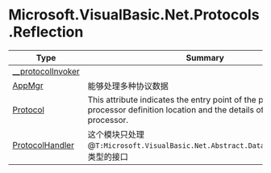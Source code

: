 ﻿
# Microsoft.VisualBasic.Net.Protocols.Reflection

|Type|Summary|
|----|-------|
|[__protocolInvoker](./__protocolInvoker.md)||
|[AppMgr](./AppMgr.md)|能够处理多种协议数据|
|[Protocol](./Protocol.md)|This attribute indicates the entry point of the protocol processor definition location and the details of the protocol processor.|
|[ProtocolHandler](./ProtocolHandler.md)|这个模块只处理@``T:Microsoft.VisualBasic.Net.Abstract.DataRequestHandler``类型的接口|

